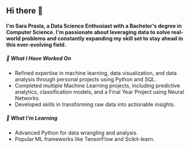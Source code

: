 ## Hi there 👋

<!--
**sarasyed786/sarasyed786** is a ✨ _special_ ✨ repository because its `README.md` (this file) appears on your GitHub profile.

Here are some ideas to get you started:

- 🔭 I’m currently working on ...
- 🌱 I’m currently learning ...
- 👯 I’m looking to collaborate on ...
- 🤔 I’m looking for help with ...
- 💬 Ask me about ...
- 📫 How to reach me: ...
- 😄 Pronouns: ...
- ⚡ Fun fact: ...
-->


#### I'm Sara Prasla, a Data Science Enthusiast with a Bachelor's degree in Computer Science. I'm passionate about leveraging data to solve real-world problems and constantly expanding my skill set to stay ahead in this ever-evolving field.

##### 🚀 What I Have Worked On
- Refined expertise in machine learning, data visualization, and data analysis through personal projects using Python and SQL.
- Completed multiple Machine Learning projects, including predictive analytics, classification models, and a Final Year Project using Neural Networks.
- Developed skills in transforming raw data into actionable insights.



##### 🌱 What I’m Learning
- Advanced Python for data wrangling and analysis.
- Popular ML frameworks like TensorFlow and Scikit-learn.
